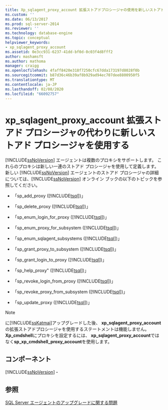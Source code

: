 ```yaml
---
title: Xp_sqlagent_proxy_account 拡張ストアドプロシージャの使用を新しいストアドプロシージャに置き換える |Microsoft Docs
ms.custom: ''
ms.date: 06/13/2017
ms.prod: sql-server-2014
ms.reviewer: ''
ms.technology: database-engine
ms.topic: conceptual
helpviewer_keywords:
- xp_sqlagent_proxy_account
ms.assetid: 0e3cc931-6237-41dd-bf0d-0c03f4d8fff2
author: mashamsft
ms.author: mathoma
manager: craigg
ms.openlocfilehash: 4faff8420e318f7250cfc67dda173197d8028f0b
ms.sourcegitcommit: b87d36c46b39af8b929ad94ec707dee8800950f5
ms.translationtype: MT
ms.contentlocale: ja-JP
ms.lasthandoff: 02/08/2020
ms.locfileid: "66092757"
---
```

# <a name="replace-usage-of-the-xp_sqlagent_proxy_account-extended-stored-procedure-with-new-stored-procedures"></a>xp_sqlagent_proxy_account 拡張ストアド プロシージャの代わりに新しいストアド プロシージャを使用する
  
  [!INCLUDE[ssNoVersion](../../includes/ssnoversion-md.md)] エージェントは複数のプロキシをサポートします。 これらのプロキシは新しい一連のストアド プロシージャを使用して定義します。 新しい [!INCLUDE[ssNoVersion](../../includes/ssnoversion-md.md)] エージェントのストアド プロシージャの詳細については、[!INCLUDE[ssNoVersion](../../includes/ssnoversion-md.md)] オンライン ブックの以下のトピックを参照してください。  
  
-   「sp_add_proxy ([!INCLUDE[tsql](../../includes/tsql-md.md)])」  
  
-   「sp_delete_proxy ([!INCLUDE[tsql](../../includes/tsql-md.md)])」  
  
-   「sp_enum_login_for_proxy ([!INCLUDE[tsql](../../includes/tsql-md.md)])」  
  
-   「sp_enum_proxy_for_subsystem ([!INCLUDE[tsql](../../includes/tsql-md.md)])」  
  
-   「sp_enum_sqlagent_subsystems ([!INCLUDE[tsql](../../includes/tsql-md.md)])」  
  
-   「sp_grant_proxy_to_subsystem ([!INCLUDE[tsql](../../includes/tsql-md.md)])」  
  
-   「sp_grant_login_to_proxy ([!INCLUDE[tsql](../../includes/tsql-md.md)])」  
  
-   「sp_help_proxy" ([!INCLUDE[tsql](../../includes/tsql-md.md)])」  
  
-   「sp_revoke_login_from_proxy ([!INCLUDE[tsql](../../includes/tsql-md.md)])」  
  
-   「sp_revoke_proxy_from_subsystem ([!INCLUDE[tsql](../../includes/tsql-md.md)])」  
  
-   「sp_update_proxy ([!INCLUDE[tsql](../../includes/tsql-md.md)])」  
  
> [!NOTE]  
>  に[!INCLUDE[ssKatmai](../../includes/sskatmai-md.md)]アップグレードした後、 **xp_sqlagent_proxy_account**の拡張ストアドプロシージャを使用するステートメントは機能しません。 **Xp_cmdshell**にプロキシを設定するには、 **xp_sqlagent_proxy_account**ではなく**sp_xp_cmdshell_proxy_account**を使用します。  
  
## <a name="component"></a>コンポーネント  
 [!INCLUDE[ssNoVersion](../../includes/ssnoversion-md.md)]・  
  
## <a name="see-also"></a>参照  
 [SQL Server エージェントのアップグレードに関する問題](../../../2014/sql-server/install/sql-server-agent-upgrade-issues.md)  
  
  
